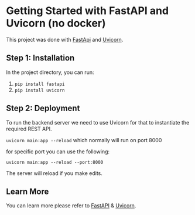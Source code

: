 # Getting Started with FastAPI and Uvicorn (no docker)

This project was done with [FastApi](https://fastapi.tiangolo.com/tutorial/) and [Uvicorn](https://www.uvicorn.org/).

## Step 1: Installation

In the project directory, you can run:

1. `pip install fastapi`
2. `pip install uvicorn`

## Step 2: Deployment

To run the backend server we need to use Uvicorn for that to instantiate the required REST API.

`uvicorn main:app --reload` which normally will run on port 8000

for specific port you can use the following:

`uvicorn main:app --reload --port:8000`

The server will reload if you make edits.

## Learn More

You can learn more please refer to [FastAPI](https://fastapi.tiangolo.com/reference/) & [Uvicorn](https://www.uvicorn.org/deployment/).
